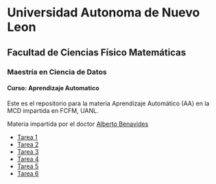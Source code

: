 # Universidad Autonoma de Nuevo Leon
## Facultad de Ciencias Físico Matemáticas
### Maestría en Ciencia de Datos

#### Curso: Aprendizaje Automatico

Este es el repositorio para la materia Aprendizaje Automático (AA) en la MCD impartida en FCFM, UANL. 

Materia impartida por el doctor [Alberto Benavides](https://github.com/albertobenavides)

- [Tarea 1](Tarea1/Tarea1.ipynb)
- [Tarea 2](Tarea2/)
- [Tarea 3](Tarea3/)
- [Tarea 4](Tarea4/)
- [Tarea 5](Tarea5/)
- [Tarea 6](Tarea6/)

